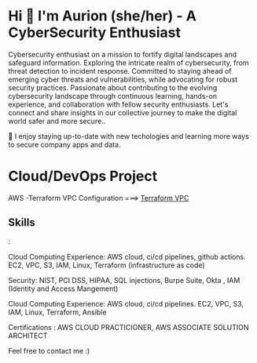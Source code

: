 

<h1>Hi 👋 I'm Aurion (she/her) - A CyberSecurity Enthusiast </h1>

<p>Cybersecurity enthusiast on a mission to fortify digital landscapes and safeguard information. Exploring the intricate realm of cybersecurity, from threat detection to incident response. Committed to staying ahead of emerging cyber threats and vulnerabilities, while advocating for robust security practices. Passionate about contributing to the evolving cybersecurity landscape through continuous learning, hands-on experience, and collaboration with fellow security enthusiasts. Let's connect and share insights in our collective journey to make the digital world safer and more secure..</p> 


🌱 I enjoy staying up-to-date with new techologies and learning more ways to secure company apps and data. 

<h1>Cloud/DevOps Project</h1>

AWS -Terraform VPC Configuration ===> <a href ="https://github.com/aurion-codes/aws-vpc-config/tree/main/aws-vpc-config"> Terraform VPC</a>
<h2><b>Skills</b></h2>:

Cloud Computing Experience: AWS cloud, ci/cd pipelines, github actions. EC2, VPC, S3, IAM, Linux, Terraform (infrastructure as code)

Security: NIST, PCI DSS, HIPAA, SQL injections, Burpe Suite, Okta , IAM (Identity and Access Mangement) 

Cloud Computing Experience: AWS cloud, ci/cd pipelines. EC2, VPC, S3, IAM, Linux, Terraform, Ansible

Certifications : AWS CLOUD PRACTICIONER, AWS ASSOCIATE SOLUTION ARCHITECT


Feel free to contact me :)

